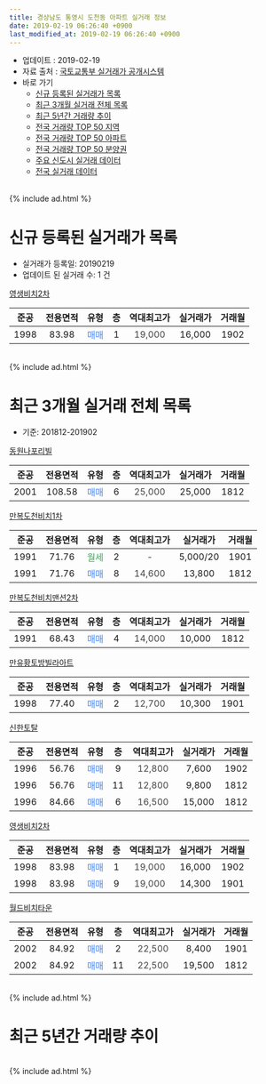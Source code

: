 ```yaml
---
title: 경상남도 통영시 도천동 아파트 실거래 정보
date: 2019-02-19 06:26:40 +0900
last_modified_at: 2019-02-19 06:26:40 +0900
---
```


* 업데이트 : 2019-02-19
* 자료 출처 : [국토교통부 실거래가 공개시스템](http://rt.molit.go.kr)
* 바로 가기
    * [신규 등록된 실거래가 목록](#신규-등록된-실거래가-목록)
    * [최근 3개월 실거래 전체 목록](#최근-3개월-실거래-전체-목록)
    * [최근 5년간 거래량 추이](#최근-5년간-거래량-추이)
    * [전국 거래량 TOP 50 지역](https://inasie.github.io/apt-trade-info/최근-3개월-전국에서-가장-거래가-많이-발생한-지역)
    * [전국 거래량 TOP 50 아파트](https://inasie.github.io/apt-trade-info/최근-3개월-전국에서-가장-거래가-많이-발생한-아파트)
    * [전국 거래량 TOP 50 분양권](https://inasie.github.io/apt-trade-info/최근-3개월-전국에서-가장-거래가-많이-발생한-분양권)
    * [주요 신도시 실거래 데이터](https://inasie.github.io/apt-trade-info/주요-신도시)
    * [전국 실거래 데이터](https://inasie.github.io/apt-trade-info/전국)
<br>
{% include ad.html %}
<br>

# 신규 등록된 실거래가 목록
* 실거래가 등록일: 20190219
* 업데이트 된 실거래 수: 1 건


[영생비치2차](https://search.naver.com/search.naver?query=%EA%B2%BD%EC%83%81%EB%82%A8%EB%8F%84+%ED%86%B5%EC%98%81%EC%8B%9C+%EB%8F%84%EC%B2%9C%EB%8F%99+%EC%98%81%EC%83%9D%EB%B9%84%EC%B9%982%EC%B0%A8)

|준공|전용면적|유형|층|역대최고가|실거래가|거래월|
|:---:|:---:|:---:|:---:|:---:|:---:|:---:|
|1998|83.98|<span style="color:#4285f3">매매</span>|1|<span style="color:#444444">19,000</span>|16,000|1902|


<br>
{% include ad.html %}
<br>

# 최근 3개월 실거래 전체 목록
* 기준: 201812-201902


[동원나포리빌](https://search.naver.com/search.naver?query=%EA%B2%BD%EC%83%81%EB%82%A8%EB%8F%84+%ED%86%B5%EC%98%81%EC%8B%9C+%EB%8F%84%EC%B2%9C%EB%8F%99+%EB%8F%99%EC%9B%90%EB%82%98%ED%8F%AC%EB%A6%AC%EB%B9%8C)

|준공|전용면적|유형|층|역대최고가|실거래가|거래월|
|:---:|:---:|:---:|:---:|:---:|:---:|:---:|
|2001|108.58|<span style="color:#4285f3">매매</span>|6|<span style="color:#444444">25,000</span>|25,000|1812|

[만복도천비치1차](https://search.naver.com/search.naver?query=%EA%B2%BD%EC%83%81%EB%82%A8%EB%8F%84+%ED%86%B5%EC%98%81%EC%8B%9C+%EB%8F%84%EC%B2%9C%EB%8F%99+%EB%A7%8C%EB%B3%B5%EB%8F%84%EC%B2%9C%EB%B9%84%EC%B9%981%EC%B0%A8)

|준공|전용면적|유형|층|역대최고가|실거래가|거래월|
|:---:|:---:|:---:|:---:|:---:|:---:|:---:|
|1991|71.76|<span style="color:#34a853">월세</span>|2|<span style="color:#444444">-</span>|5,000/20|1901|
|1991|71.76|<span style="color:#4285f3">매매</span>|8|<span style="color:#444444">14,600</span>|13,800|1812|

[만복도천비치맨션2차](https://search.naver.com/search.naver?query=%EA%B2%BD%EC%83%81%EB%82%A8%EB%8F%84+%ED%86%B5%EC%98%81%EC%8B%9C+%EB%8F%84%EC%B2%9C%EB%8F%99+%EB%A7%8C%EB%B3%B5%EB%8F%84%EC%B2%9C%EB%B9%84%EC%B9%98%EB%A7%A8%EC%85%982%EC%B0%A8)

|준공|전용면적|유형|층|역대최고가|실거래가|거래월|
|:---:|:---:|:---:|:---:|:---:|:---:|:---:|
|1991|68.43|<span style="color:#4285f3">매매</span>|4|<span style="color:#444444">14,000</span>|10,000|1812|

[만유황토방빌라아트](https://search.naver.com/search.naver?query=%EA%B2%BD%EC%83%81%EB%82%A8%EB%8F%84+%ED%86%B5%EC%98%81%EC%8B%9C+%EB%8F%84%EC%B2%9C%EB%8F%99+%EB%A7%8C%EC%9C%A0%ED%99%A9%ED%86%A0%EB%B0%A9%EB%B9%8C%EB%9D%BC%EC%95%84%ED%8A%B8)

|준공|전용면적|유형|층|역대최고가|실거래가|거래월|
|:---:|:---:|:---:|:---:|:---:|:---:|:---:|
|1998|77.40|<span style="color:#4285f3">매매</span>|2|<span style="color:#444444">12,700</span>|10,300|1901|

[신한토탈](https://search.naver.com/search.naver?query=%EA%B2%BD%EC%83%81%EB%82%A8%EB%8F%84+%ED%86%B5%EC%98%81%EC%8B%9C+%EB%8F%84%EC%B2%9C%EB%8F%99+%EC%8B%A0%ED%95%9C%ED%86%A0%ED%83%88)

|준공|전용면적|유형|층|역대최고가|실거래가|거래월|
|:---:|:---:|:---:|:---:|:---:|:---:|:---:|
|1996|56.76|<span style="color:#4285f3">매매</span>|9|<span style="color:#444444">12,800</span>|7,600|1902|
|1996|56.76|<span style="color:#4285f3">매매</span>|11|<span style="color:#444444">12,800</span>|9,800|1812|
|1996|84.66|<span style="color:#4285f3">매매</span>|6|<span style="color:#444444">16,500</span>|15,000|1812|

[영생비치2차](https://search.naver.com/search.naver?query=%EA%B2%BD%EC%83%81%EB%82%A8%EB%8F%84+%ED%86%B5%EC%98%81%EC%8B%9C+%EB%8F%84%EC%B2%9C%EB%8F%99+%EC%98%81%EC%83%9D%EB%B9%84%EC%B9%982%EC%B0%A8)

|준공|전용면적|유형|층|역대최고가|실거래가|거래월|
|:---:|:---:|:---:|:---:|:---:|:---:|:---:|
|1998|83.98|<span style="color:#4285f3">매매</span>|1|<span style="color:#444444">19,000</span>|16,000|1902|
|1998|83.98|<span style="color:#4285f3">매매</span>|9|<span style="color:#444444">19,000</span>|14,300|1901|

[월드비치타운](https://search.naver.com/search.naver?query=%EA%B2%BD%EC%83%81%EB%82%A8%EB%8F%84+%ED%86%B5%EC%98%81%EC%8B%9C+%EB%8F%84%EC%B2%9C%EB%8F%99+%EC%9B%94%EB%93%9C%EB%B9%84%EC%B9%98%ED%83%80%EC%9A%B4)

|준공|전용면적|유형|층|역대최고가|실거래가|거래월|
|:---:|:---:|:---:|:---:|:---:|:---:|:---:|
|2002|84.92|<span style="color:#4285f3">매매</span>|2|<span style="color:#444444">22,500</span>|8,400|1901|
|2002|84.92|<span style="color:#4285f3">매매</span>|11|<span style="color:#444444">22,500</span>|19,500|1812|


<br>
{% include ad.html %}
<br>

# 최근 5년간 거래량 추이


<div style="width:100%;">
    <canvas id="deal_progress" height="200"></canvas>
</div>

<script>
new Chart(document.getElementById("deal_progress"), {
    type: 'line',
    data: {
        labels: ['201402','201403','201404','201405','201406','201407','201408','201409','201410','201411','201412','201501','201502','201503','201504','201505','201506','201507','201508','201509','201510','201511','201512','201601','201602','201603','201604','201605','201606','201607','201608','201609','201610','201611','201612','201701','201702','201703','201704','201705','201706','201707','201708','201709','201710','201711','201712','201801','201802','201803','201804','201805','201806','201807','201808','201809','201810','201811','201812','201901','201902'],
        datasets: [{
            label: '매매',
            pointRadius: 1,
            data: [3, 5, 7, 2, 2, 3, 1, 2, 3, 3, 2, 5, 1, 2, 2, 5, 2, 2, 0, 5, 4, 2, 2, 4, 2, 3, 1, 2, 2, 2, 2, 2, 1, 2, 3, 1, 4, 1, 7, 4, 0, 1, 0, 3, 1, 5, 1, 2, 0, 4, 2, 0, 1, 1, 2, 1, 2, 1, 6, 3, 2],
            borderColor: "rgba(255, 201, 14, 1)",
            backgroundColor: "rgba(255, 201, 14, 0.5)",
            fill: false,
            lineTension: 0
        },{
            label: '전월세',
            pointRadius: 1,
            data: [0, 0, 1, 0, 1, 0, 1, 1, 0, 0, 1, 0, 0, 0, 0, 1, 1, 0, 0, 0, 0, 1, 0, 0, 0, 0, 1, 0, 0, 0, 0, 1, 0, 1, 2, 2, 0, 1, 0, 0, 1, 0, 0, 1, 0, 0, 0, 1, 0, 0, 0, 1, 0, 1, 1, 0, 0, 0, 0, 1, 0],
            borderColor: "rgba(0, 141, 185, 1)",
            backgroundColor: "rgba(0, 141, 185, 0.5)",
            fill: false,
            lineTension: 0
        }
        ]
    },
    options: {
        responsive: true,
        title: {
            display: false
        },
        tooltips: {
            mode: 'index',
            intersect: false
        },
        hover: {
            mode: 'nearest',
            intersect: true
        },
        scales: {
            xAxes: [{
                display: true,
                scaleLabel: {
                    display: true,
                    labelString: '년/월'
                }
            }],
            yAxes: [{
                display: true,
                ticks: {
                    suggestedMin: 0,
                },
                scaleLabel: {
                    display: true,
                    labelString: '실거래 수'
                }
            }]
        }
    }
});

</script>


<br>
{% include ad.html %}
<br>

